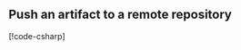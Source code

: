 
## Push an artifact to a remote repository

[!code-csharp[](../../tests/OrasProject.Oras.Tests/examples/PushArtifact.cs#L24-L68)]